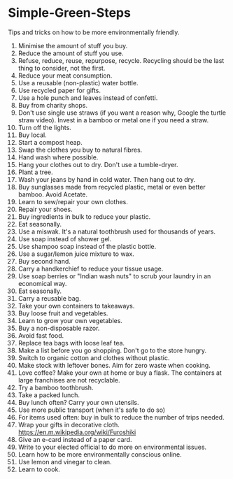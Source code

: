 # Simple-Green-Steps
Tips and tricks on how to be more environmentally friendly. 

1. Minimise the amount of stuff you buy.
2. Reduce the amount of stuff you use.
3. Refuse, reduce, reuse, repurpose, recycle.
Recycling should be the last thing to consider, not the first.
3. Reduce your meat consumption.
4. Use a reusable (non-plastic) water bottle.
5. Use recycled paper for gifts.
6. Use a hole punch and leaves instead of confetti.
7. Buy from charity shops.
8. Don't use single use straws (if you want a reason why, Google the turtle straw video).
Invest in a bamboo or metal one if you need a straw.
9. Turn off the lights.
10. Buy local.
11. Start a compost heap.
12. Swap the clothes you buy to natural fibres.
13. Hand wash where possible.
14. Hang your clothes out to dry. Don't use a tumble-dryer.
15. Plant a tree.
16. Wash your jeans by hand in cold water. Then hang out to dry.
17. Buy sunglasses made from recycled plastic, metal or 
even better bamboo. Avoid Acetate.
18. Learn to sew/repair your own clothes.
19. Repair your shoes.
20. Buy ingredients in bulk to reduce your plastic.
21. Eat seasonally.
22. Use a miswak. It's a natural toothbrush used for thousands of years.
23. Use soap instead of shower gel.
24. Use shampoo soap instead of the plastic bottle.
25. Use a sugar/lemon juice mixture to wax.
26. Buy second hand.
27. Carry a handkerchief to reduce your tissue usage.
28. Use soap berries or "Indian wash nuts" to scrub your laundry in an economical way.
29. Eat seasonally.
30. Carry a reusable bag.
31. Take your own containers to takeaways.
32. Buy loose fruit and vegetables.
33. Learn to grow your own vegetables.
34. Buy a non-disposable razor.
35. Avoid fast food.
36. Replace tea bags with loose leaf tea.
37. Make a list before you go shopping. Don't go to the store hungry.
38. Switch to organic cotton and clothes without plastic.
39. Make stock with leftover bones. Aim for zero waste when cooking.
40. Love coffee? Make your own at home or buy a flask. The containers at large franchises are not recyclable.
41. Try a bamboo toothbrush.
42. Take a packed lunch.
43. Buy lunch often? Carry your own utensils.
44. Use more public transport (when it's safe to do so)
45. For items used often: buy in bulk to reduce the number of trips needed. 
46. Wrap your gifts in decorative cloth. https://en.m.wikipedia.org/wiki/Furoshiki 
47. Give an e-card instead of a paper card.
48. Write to your elected official to do more on environmental issues.
49. Learn how to be more environmentally conscious online.
50. Use lemon and vinegar to clean.
51. Learn to cook.

